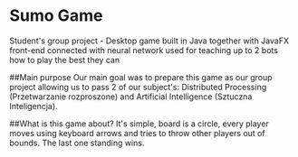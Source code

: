 # Sumo Game
Student's group project - Desktop game built in Java together with JavaFX front-end connected with neural network used for teaching up to 2 bots how to play the best they can

##Main purpose
Our main goal was to prepare this game as our group project allowing us to pass 2 of our subject's: Distributed Processing (Przetwarzanie rozproszone) and Artificial Intelligence (Sztuczna Inteligencja).

##What is this game about?
It's simple, board is a circle, every player moves using keyboard arrows and tries to throw other players out of bounds. The last one standing wins.
